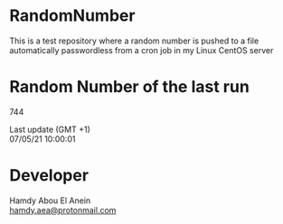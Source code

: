 # RandomNumber    
This is a test repository where a random number is pushed to a file automatically passwordless from a cron job in my Linux CentOS server    
# Random Number of the last run   
744
      
Last update (GMT +1)    
07/05/21 10:00:01
# Developer    
Hamdy Abou El Anein   
hamdy.aea@protonmail.com
